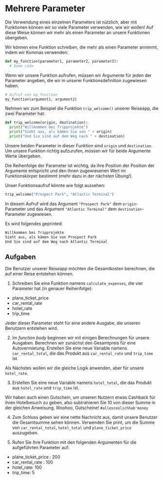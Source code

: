 Mehrere Parameter
======

Die Verwendung eines einzelnen Parameters ist nützlich, aber mit Funktionen können wir so viele Parameter verwenden, wie wir wollen! Auf diese Weise können wir mehr als einen Parameter an unsere Funktionen übergeben.

Wir können eine Funktion schreiben, die mehr als einen Parameter annimmt, indem wir Kommas verwenden:

```python
def my_function(parameter1, parameter2, parameter3):
  # Some code
```

Wenn wir unsere Funktion aufrufen, müssen wir Argumente für jeden der Parameter angeben, die wir in unserer Funktionsdefinition zugewiesen haben.

```python
# Aufruf von my_function
my_function(argument1, argument2)
```

Nehmen wir zum Beispiel die Funktion `trip_welcome()` unserer Reiseapp, die zwei Parameter hat:

```python
def trip_welcome(origin, destination):
  print("Willkommen bei Tripprojekte")
  print("Sieht aus, als kämen Sie von " + origin)
  print("Und Sie sind auf dem Weg nach " + destination)
```

Unsere beiden Parameter in dieser Funktion sind `origin` und `destination`. Um unsere Funktion richtig aufzurufen, müssen wir für beide Argumente Werte übergeben.

Die Reihenfolge der Parameter ist wichtig, da ihre Position der Position der Argumente entspricht und den ihnen zugewiesenen Wert im Funktionskörper bestimmt (mehr dazu in der nächsten Übung!).

Unser Funktionsaufruf könnte wie folgt aussehen:

```python
trip_welcome("Prospect Park", "Atlantic Terminal")
```

In diesem Aufruf wird das Argument `"Prospect Park"` dem `origin`-Parameter und das Argument `"Atlantic Terminal"` dem `destination`-Parameter zugewiesen.

Es wird folgendes geprinted:

```python
Willkommen bei Tripprojekte
Sieht aus, als kämen Sie von Prospect Park
Und Sie sind auf dem Weg nach Atlantic Terminal
```

Aufgaben
----------

Die Benutzer unserer Reiseapp möchten die Gesamtkosten berechnen, die auf einer Reise entstehen können.

1. Schreiben Sie eine Funktion namens `calculate_expenses`, die vier Parameter hat (in genauer Reihenfolge):

- plane_ticket_price
- car_rental_rate
- hotel_rate
- trip_time

Jeder dieser Parameter steht für eine andere Ausgabe, die unseren Benutzern entstehen wird.

2. Im _function body_ beginnen wir mit einigen Berechnungen für unsere Ausgaben. Berechnen wir zunächst den Gesamtpreis für eine Autovermietung.
Erstellen Sie eine neue Variable namens `car_rental_total`, die das Produkt aus `car_rental_rate` und `trip_time` ist.


Als Nächstes wollen wir die gleiche Logik anwenden, aber für unsere `hotel_rate`.

3. Erstellen Sie eine neue Variable namens `hotel_total`, die das Produkt aus `hotel_rate` und `trip_time` ist.

Wir haben auch einen Gutschein, um unseren Nutzern etwas Cashback für ihren Hotelbesuch zu geben, also subtrahieren Sie 10 von dieser Summe in der gleichen Anweisung. Woohoo, Gutscheine! `#allescoolichhab'money`


4. Zum Schluss geben wir eine nette Nachricht aus, damit unsere Benutzer die Gesamtsumme sehen können. Verwenden Sie print, um die Summe von `car_rental_total`, `hotel_total` und `plane_ticket_price` auszugeben.

5. Rufen Sie Ihre Funktion mit den folgenden Argumenten für die aufgeführten Parameter auf:

- plane_ticket_price : 200
- car_rental_rate : 100
- hotel_rate: 100
- trip_time: 5
